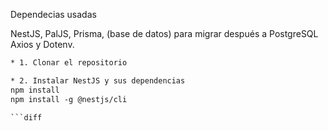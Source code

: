 Dependecias usadas

NestJS,
PalJS,
Prisma, (base de datos) para migrar después a PostgreSQL
Axios
y Dotenv.

```diff
* 1. Clonar el repositorio

* 2. Instalar NestJS y sus dependencias
npm install
npm install -g @nestjs/cli

```diff
